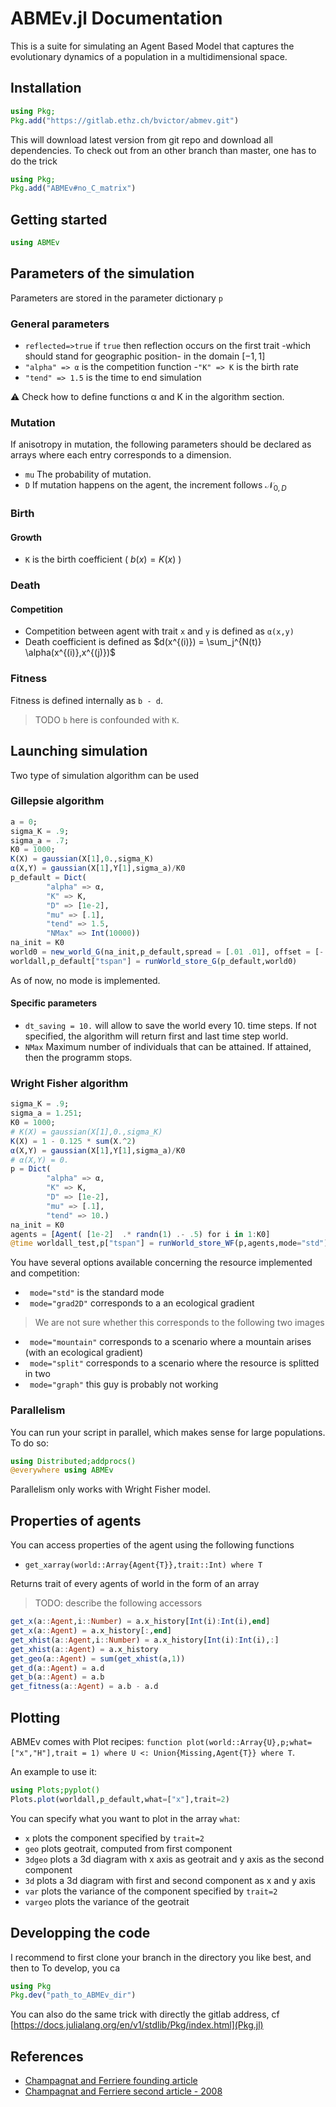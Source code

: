 # ABMEv.jl Documentation
This is a suite for simulating an Agent Based Model that captures the evolutionary dynamics of a population in a multidimensional space.

## Installation
```julia
using Pkg;
Pkg.add("https://gitlab.ethz.ch/bvictor/abmev.git")
```
This will download latest version from git repo and download all dependencies.
To check out from an other branch than master, one has to do the trick
```julia
using Pkg;
Pkg.add("ABMEv#no_C_matrix")
```
## Getting started
```julia
using ABMEv
```

## Parameters of the simulation
Parameters are stored in the parameter dictionary `p`
### General parameters
- ```reflected=>true``` if ```true``` then reflection occurs on the first trait -which should stand for geographic position- in the domain $` [-1,1] `$
- ```"alpha" => α``` is the competition function
-```"K" => K``` is the birth rate
- ```"tend" => 1.5``` is the time to end simulation

:warning: Check how to define functions α and K in the algorithm section.
### Mutation
If anisotropy in mutation, the following parameters should be declared as arrays where each entry corresponds to a dimension.
- ```mu``` The probability of mutation.
- ```D``` If mutation happens on the agent, the increment follows $`\mathcal{N}_{ 0, D}`$
### Birth
#### Growth
- ```K``` is the birth coefficient ( $`b(x) = K(x)`$ )
### Death
#### Competition
- Competition between agent with trait ```x``` and ```y``` is defined as
```α(x,y)```
- Death coefficient is defined as $`d(x^{(i)}) = \sum_j^{N(t)} \alpha(x^{(i)},x^{(j)})`$
### Fitness
Fitness is defined internally as ```b - d```.
> TODO ```b``` here is confounded with ```K```.


## Launching simulation
Two type of simulation algorithm can be used

### Gillepsie algorithm

```julia
a = 0;
sigma_K = .9;
sigma_a = .7;
K0 = 1000;
K(X) = gaussian(X[1],0.,sigma_K)
α(X,Y) = gaussian(X[1],Y[1],sigma_a)/K0
p_default = Dict(
        "alpha" => α,
        "K" => K,
        "D" => [1e-2],
        "mu" => [.1],
        "tend" => 1.5,
        "NMax" => Int(10000))
na_init = K0
world0 = new_world_G(na_init,p_default,spread = [.01 .01], offset = [-.5 -.5])
worldall,p_default["tspan"] = runWorld_store_G(p_default,world0)
```
As of now, no mode is implemented.
#### Specific parameters

- ```dt_saving = 10.```
will allow to save the world every 10. time steps. If not specified, the algorithm will return first and last time step world.
- ```NMax``` Maximum number of individuals that can be attained. If attained, then the programm stops.

### Wright Fisher algorithm
```julia
sigma_K = .9;
sigma_a = 1.251;
K0 = 1000;
# K(X) = gaussian(X[1],0.,sigma_K)
K(X) = 1 - 0.125 * sum(X.^2)
α(X,Y) = gaussian(X[1],Y[1],sigma_a)/K0
# α(X,Y) = 0.
p = Dict(
        "alpha" => α,
        "K" => K,
        "D" => [1e-2],
        "mu" => [.1],
        "tend" => 10.)
na_init = K0
agents = [Agent( [1e-2]  .* randn(1) .- .5) for i in 1:K0]
@time worldall_test,p["tspan"] = runWorld_store_WF(p,agents,mode="std");
```
You have several options available concerning the resource implemented and competition:
- ``` mode="std"``` is the standard mode
- ``` mode="grad2D"``` corresponds to a an ecological gradient
>We are not sure whether this corresponds to the following two images
- ``` mode="mountain"``` corresponds to a scenario where a mountain arises (with an ecological gradient)
- ``` mode="split"``` corresponds to a scenario where the resource is splitted in two
- ``` mode="graph"``` this guy is probably not working


### Parallelism
You can run your script in parallel, which makes sense for large populations. To do so:
```julia
using Distributed;addprocs()
@everywhere using ABMEv
```
Parallelism only works with Wright Fisher model.
## Properties of agents
You can access properties of the agent using the following functions
- `get_xarray(world::Array{Agent{T}},trait::Int) where T`

Returns trait of every agents of world in the form of an array

> TODO: describe the following accessors
```julia
get_x(a::Agent,i::Number) = a.x_history[Int(i):Int(i),end]
get_x(a::Agent) = a.x_history[:,end]
get_xhist(a::Agent,i::Number) = a.x_history[Int(i):Int(i),:]
get_xhist(a::Agent) = a.x_history
get_geo(a::Agent) = sum(get_xhist(a,1))
get_d(a::Agent) = a.d
get_b(a::Agent) = a.b
get_fitness(a::Agent) = a.b - a.d
```

## Plotting
ABMEv comes with Plot recipes:
`function plot(world::Array{U},p;what=["x","H"],trait = 1) where U <: Union{Missing,Agent{T}} where T`.

An example to use it: 
```julia
using Plots;pyplot()
Plots.plot(worldall,p_default,what=["x"],trait=2)
```
You can specify what you want to plot in the array ```what```:
- ```x``` plots the component specified by ```trait=2```
- ```geo``` plots geotrait, computed from first component
- ```3dgeo``` plots a 3d diagram with x axis as geotrait and y axis as the second component
- ```3d``` plots a 3d diagram with first and second component as x and y axis
- ```var``` plots the variance of the  component specified by ```trait=2```
- ```vargeo``` plots the variance of the geotrait

## Developping the code
I recommend to first clone your branch in the directory you like best, and then to 
To develop, you ca
```julia
using Pkg
Pkg.dev("path_to_ABMEv_dir")
```
You can also do the same trick with directly the gitlab address, cf [https://docs.julialang.org/en/v1/stdlib/Pkg/index.html](Pkg.jl)

## References
- [Champagnat and Ferriere founding article](https://linkinghub.elsevier.com/retrieve/pii/S0040580905001632)
- [Champagnat and Ferriere second article - 2008](https://www.tandfonline.com/doi/full/10.1080/15326340802437710)
